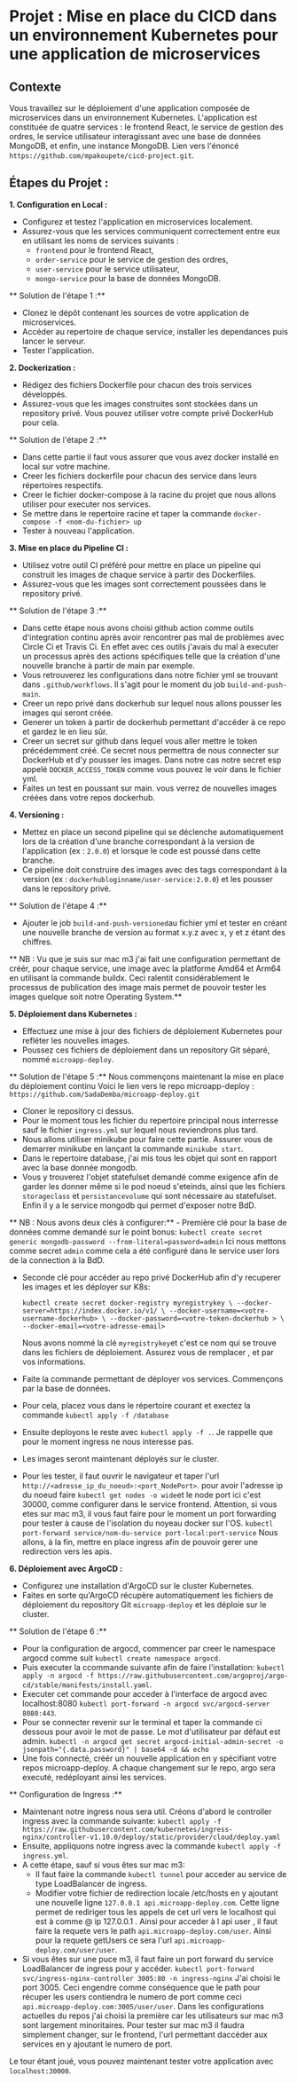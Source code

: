 # Projet : Mise en place du CICD dans un environnement Kubernetes pour une application de microservices 

## Contexte
Vous travaillez sur le déploiement d'une application composée de microservices dans un environnement Kubernetes. L'application est constituée de quatre services : le frontend React, le service de gestion des ordres, le service utilisateur interagissant avec une base de données MongoDB, et enfin, une instance MongoDB.
Lien vers l'énoncé `https://github.com/mpakoupete/cicd-project.git`.

## Étapes du Projet :

**1. Configuration en Local :**
   - Configurez et testez l'application en microservices localement.
   - Assurez-vous que les services communiquent correctement entre eux en utilisant les noms de services suivants :
     - `frontend` pour le frontend React,
     - `order-service` pour le service de gestion des ordres,
     - `user-service` pour le service utilisateur,
     - `mongo-service` pour la base de données MongoDB.

** Solution de l'étape 1 :**
   - Clonez le dépôt contenant les sources de votre application de microservices.
   - Accéder au repertoire de chaque service, installer les dependances puis lancer le serveur.
   - Tester l'application.
     

**2. Dockerization :**
   - Rédigez des fichiers Dockerfile pour chacun des trois services développés.
   - Assurez-vous que les images construites sont stockées dans un repository privé. Vous pouvez utiliser votre compte privé DockerHub pour cela.

** Solution de l'étape 2 :**
   - Dans cette partie il faut vous assurer que vous avez docker installé en local sur votre machine.
   - Creer les fichiers dockerfile pour chacun des service dans leurs répertoires respectifs.
   - Creer le fichier docker-compose à la racine du projet que nous allons utiliser pour executer nos services.
   - Se mettre dans le repertoire racine et taper la commande `docker-compose -f <nom-du-fichier> up`
   - Tester à nouveau l'application.

**3. Mise en place du Pipeline CI :**
   - Utilisez votre outil CI préféré pour mettre en place un pipeline qui construit les images de chaque service à partir des Dockerfiles.
   - Assurez-vous que les images sont correctement poussées dans le repository privé.

** Solution de l'étape 3 :**
   - Dans cette étape nous avons choisi github action comme outils d'integration continu après avoir rencontrer pas mal de problèmes avec Circle Ci et Travis Ci.
     En effet avec ces outils j'avais du mal à executer un processus après des actions spécifiques telle que la création d'une nouvelle branche à partir de main par exemple.
   - Vous retrouverez les configurations dans notre fichier yml se trouvant dans `.github/workflows`. Il s'agit pour le moment du job `build-and-push-main`.
   - Creer un repo privé dans dockerhub sur lequel nous allons pousser les images qui seront créée.
   - Generer un token à partir de dockerhub permettant d'accéder à ce repo et gardez le en lieu sûr.
   - Creer un secret sur github dans lequel vous aller mettre le token précédemment créé. Ce secret nous permettra de nous connecter sur DockerHub et d'y pousser les images.
     Dans notre cas notre       secret esp appelé `DOCKER_ACCESS_TOKEN` comme vous pouvez le voir dans le fichier yml.
   - Faites un test en poussant sur main. vous verrez de nouvelles images créées dans votre repos dockerhub.
     

**4. Versioning :**
   - Mettez en place un second pipeline qui se déclenche automatiquement lors de la création d'une branche correspondant à la version de l'application (ex : `2.0.0`) et lorsque le code est poussé dans cette branche.
   - Ce pipeline doit construire des images avec des tags correspondant à la version (ex : `dockerhubloginname/user-service:2.0.0`) et les pousser dans le repository privé.

** Solution de l'étape 4 :**
   - Ajouter le job `build-and-push-versioned`au fichier yml et tester en créant une nouvelle branche de version au format x.y.z avec x, y et z étant des chiffres.

** NB : Vu que je suis sur mac m3 j'ai fait une configuration permettant de créér, pour chaque service, une image avec la platforme Amd64 et Arm64 en utilisant la commande buildx.
        Ceci ralentit considérablement le processus de publication des image mais permet de pouvoir tester les images quelque soit notre Operating System.** 

**5. Déploiement dans Kubernetes :**
   - Effectuez une mise à jour des fichiers de déploiement Kubernetes pour refléter les nouvelles images.
   - Poussez ces fichiers de déploiement dans un repository Git séparé, nommé `microapp-deploy`.

** Solution de l'étape 5 :** Nous commençons maintenant la mise en place du déploiement continu
   Voici le lien vers le repo microapp-deploy : `https://github.com/SadaDemba/microapp-deploy.git`
   - Cloner le repository ci dessus.
   - Pour le moment tous les fichier du repertoire principal nous interresse sauf le fichier `ingress.yml` sur lequel nous reviendrons plus tard.
   - Nous allons utiliser minikube pour faire cette partie. Assurer vous de demarrer minikube en lançant la commande `minikube start`.
   - Dans le repertoire database, j'ai mis tous les objet qui sont en rapport avec la base donnée mongodb.
   - Vous y trouverez l'objet statefulset demandé comme exigence afin de garder les donner même si le pod noeud s'eteinds, ainsi que les fichiers `storageclass` et `persistancevolume` qui sont        nécessaire au statefulset. Enfin il y a le service mongodb qui permet d'exposer notre BdD.
    
** NB : Nous avons deux clés à configurer:**
    - Première clé pour la base de données comme demandé sur le point bonus:
        `kubectl create secret generic mongodb-password --from-literal=password=admin`
      Ici nous mettons comme secret `admin` comme cela a été configuré dans le service user lors de la connection à la BdD.
      
   - Seconde clé pour accéder au repo privé DockerHub afin d'y recuperer les images et les déployer sur K8s:

        `kubectl create secret docker-registry myregistrykey \
        --docker-server=https://index.docker.io/v1/ \
        --docker-username=<votre-username-dockerhub> \
        --docker-password=<votre-token-dockerhub > \
        --docker-email=<votre-adresse-email>`
     
     Nous avons nommé la clé `myregistrykey`et c'est ce nom qui se trouve  dans les fichiers de déploiement.
     Assurez vous de remplacer <votre-username-dockerhub>, <votre-token-dockerhub > et <votre-adresse-email> par vos informations.

   - Faite la commande permettant de déployer vos services. Commençons par la base de données.
   - Pour cela, placez vous dans le répertoire courant et exectez la commande `kubectl apply -f /database`
   - Ensuite deployons le reste avec `kubectl apply -f .`. Je rappelle que pour le moment ingress ne nous interesse pas.
   - Les images seront maintenant déployés sur le cluster.
   - Pour les tester, il faut ouvrir le navigateur et taper l'url `http://<adresse_ip_du_noeud>:<port_NodePort>`. pour avoir l'adresse ip du noeud faire
     `kubectl get nodes -o wide`et le node port ici c'est 30000, comme configurer dans le service frontend.
   Attention, si vous etes sur mac m3, il vous faut faire pour le moment un port forwarding pour tester à cause de l'isolation du noyeau docker sur l'OS.
     `kubectl port-forward service/nom-du-service port-local:port-service`
   Nous allons, à la fin, mettre en place ingress afin de pouvoir gerer une redirection vers les apis.
     
**6. Déploiement avec ArgoCD :**
   - Configurez une installation d'ArgoCD sur le cluster Kubernetes.
   - Faites en sorte qu'ArgoCD récupère automatiquement les fichiers de déploiement du repository Git `microapp-deploy` et les déploie sur le cluster.

** Solution de l'étape 6 :**
  - Pour la configuration de argocd, commencer par creer le namespace argocd comme suit `kubectl create namespace argocd`.
  - Puis executer la ccommande suivante afin de faire l'installation: `kubectl apply -n argocd -f https://raw.githubusercontent.com/argoproj/argo-cd/stable/manifests/install.yaml`.
  - Executer cet commande pour acceder à l'interface de argocd avec localhost:8080 `kubectl port-forward -n argocd svc/argocd-server 8080:443`.
  - Pour se connecter revenir sur le terminal et taper la commande ci dessous pour avoir le mot de passe. Le mot d'utilisateur par défaut est admin.
    `kubectl -n argocd get secret argocd-initial-admin-secret -o jsonpath="{.data.password}" | base64 -d && echo`
  - Une fois connecté, créér un nouvelle application en y spécifiant votre repos microapp-deploy. A chaque changement sur le repo, argo sera executé, redéployant ainsi les services.

** Configuration de Ingress :**
  - Maintenant notre ingress nous sera util. Créons d'abord le controller ingress avec la commande suivante:
    `kubectl apply -f https://raw.githubusercontent.com/kubernetes/ingress-nginx/controller-v1.10.0/deploy/static/provider/cloud/deploy.yaml`
  - Ensuite, appliquons notre ingress avec la commande `kubectl apply -f ingress.yml`.
  - A cette étape, sauf si vous êtes sur mac m3:
     - Il faut faire la commande `kubectl tunnel` pour acceder au service de type LoadBalancer de ingress.
     - Modifier votre fichier de redirection locale /etc/hosts en y ajoutant une nouvelle ligne `127.0.0.1 api.microapp-deploy.com`. Cette ligne permet de rediriger tous les appels de cet url          vers le localhost qui est à comme @ ip 127.0.0.1 . Ainsi pour acceder à l api user , il faut faire la requete vers le path `api.microapp-deploy.com/user`. Ainsi pour la requete getUsers         ce sera l'url `api.microapp-deploy.com/user/user`.
  - Si vous êtes sur une puce m3, il faut faire un port forward du service LoadBalancer de ingress pour y accéder.
   `kubectl port-forward svc/ingress-nginx-controller 3005:80 -n ingress-nginx`
   J'ai choisi le port 3005. Ceci engendre comme conséquence que le path pour récuper les users contiendra le numero de port comme ceci `api.microapp-deploy.com:3005/user/user`. Dans les 
   configurations actuelles du repos j'ai choisi la première car les utilisateurs sur mac m3 sont largement minoritaires. Pour tester sur mac m3 il faudra simplement changer, sur le frontend, 
   l'url permettant daccéder aux services en y ajoutant le numero de port.

Le tour étant joué, vous pouvez maintenant tester votre application avec `localhost:30000`.
